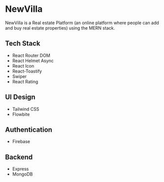 # NewVilla

NewVilla is a Real estate Platform (an online platform where people can add and buy real estate properties) using the MERN stack.


## Tech Stack
- React Router DOM
- React Helmet Async
- React Icon
- React-Toastify
- Swiper
- React Rating

## UI Design
- Tailwind CSS
 - Flowbite

## Authentication
- Firebase

## Backend
- Express 
- MongoDB


